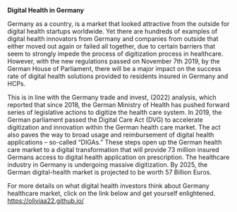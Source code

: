****Digital Health in Germany****

Germany as a country, is a market that looked attractive from the outside for digital health startups worldwide. Yet there are hundreds of examples of digital
health innovators from Germany and companies from outside that either moved out again or failed all together, due to certain barriers that seem
to strongly impede the process of digitization process in healthcare. However, with the new regulations passed on November 7th 2019, by the German House of
Parliament, there will be a major impact on the success rate of digital health solutions provided to residents insured in Germany and HCPs.

This is in line with the Germany trade and invest, (2022) analysis, which reported that since 2018, the German Ministry of Health has pushed forward series of 
legislative
actions to digitize the health care system. In 2019, the German parliament passed the Digital Care Act (DVG) to accelerate digitization and innovation within
the German health care market. The act also paves the way to broad usage and reimbursement of digital health applications – so-called “DIGAs.” These steps open
up the German health care market to a digital transformation that will provide 73 million insured Germans access to digital health application on prescription.
The healthcare industry in Germany is undergoing massive digitization. By 2025, the German digital-health market is projected to be worth 57 Billion Euros.

For more details on what digital health investors think about Germany healthcare market, click on the link below and get yourself enlightened.
https://oliviaa22.github.io/
